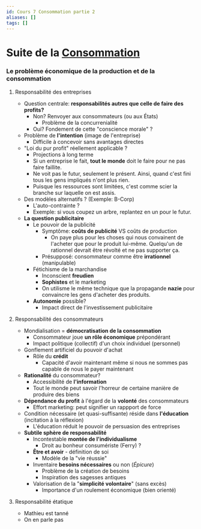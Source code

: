 ```yaml
---
id: Cours 7 Consommation partie 2
aliases: []
tags: []
---
```


# Suite de la [Consommation](Cours%206%20Consommation.md) 

### Le problème économique de la production et de la consommation

1. Responsabilité des entreprises
    * Question centrale: **responsabilités autres que celle de faire des profits?**
        * Non? Renvoyer aux consommateurs (ou aux États)
            * Problème de la concurrenialité
        * Oui? Fondement de cette "conscience morale" ?
    * Problème de **l'intention** (image de l'entreprise)
        * Difficile à concevoir sans avantages directes
    * "Loi du pur profit" réellement applicable ?
        * Projections à long terme
        * Si un entreprise le fait, **tout le monde** doit le faire pour ne pas faire faillite.
        * Ne voit pas le futur, seulement le présent. Ainsi, quand c'est fini tous les gens impliqués n'ont plus rien.
        * Puisque les ressources sont limitées, c'est comme scier la branche sur laquelle on est assis.
    * Des modèles alternatifs ? (Exemple: B-Corp)
        * L'auto-contrainte ?
        * Exemple: si vous coupez un arbre, replantez en un pour le futur.
    * **La question publicitaire**
        * Le pouvoir de la publicité
            * Symptôme: **coûts de publicité** VS coûts de production
                * On paye plus pour les choses qui nous convainent de l'acheter que pour le produit lui-même. Quelqu'un de rationnel devrait être révolté et ne pas supporter ça.
            * Présupposé: consommateur comme être **irrationnel** (manipulable)
        * Fétichisme de la marchandise
            * Inconscient **freudien**
            * **Sophistes** et le marketing
            * On utilisme le même technique que la propagande **nazie** pour convaincre les gens d'acheter des produits.
        * **Autonomie** possible?
            * Impact direct de l'investissement publicitaire

2. Responsabilité des consommateurs
    * Mondialisation = **démocratisation de la consommation**
        * Consommateur joue **un rôle économique** prépondérant
        * Impact politique (collectif) d'un choix individuel (personnel)
    * Gonflement artificiel du pouvoir d'achat
        * Rôle du **crédit**
            * Capacité d'avoir maintenant même si nous ne sommes pas capable de nous le payer maintenant
    * **Rationalité** du consommateur? 
        * Accessibilité de **l'information**
        * Tout le monde peut savoir l'horreur de certaine manière de produire des biens
    * **Dépendance du profit** à l'égard de la **volonté** des consommateurs
        * Effort marketing: peut signifier un rappport de force
    * Condition nécessaire (et quasi-suffisante) réside dans **l'éducation** (incitation à la réflexion)
        * L'éducation réduit le pouvoir de persuasion des entreprises
    * **Subtile sphère de responsabilité**
        * Incontestable **montée de l'individualisme**
            * Droit au bonheur consumériste (Ferry) ?
        * **Être et avoir** - définition de soi 
            * Modèle de la "vie réussie"
        * Inventaire **besoins nécessaires** ou non (*Épicure*)
            * Problème de la création de besoins
            * Inspiration des sagesses antiques
        * Valorisation de la "**simplicité volontaire**" (sans excès)
            * Importance d'un roulement économique (bien orienté)

3. Responsabilité étatique
    * Mathieu est tanné
    * On en parle pas




